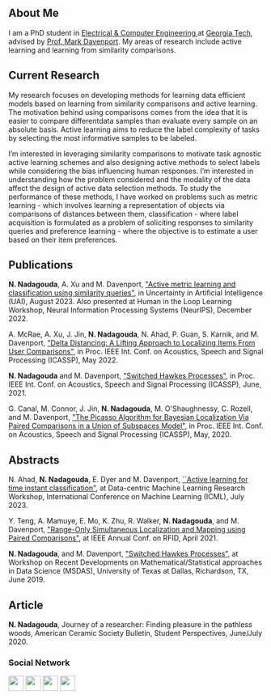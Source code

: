 ## About Me

I am a PhD student in <a href="https://www.ece.gatech.edu/" target="_blank">Electrical & Computer Engineering </a> at <a href="https://www.gatech.edu/" target="_blank"> Georgia Tech</a>, advised by <a href="https://www.mdav.ece.gatech.edu/" target="_blank">Prof. Mark Davenport</a>. My areas of research include active learning and learning from similarity comparisons.

## Current Research

My research focuses on developing methods for learning data efficient models based on learning from similarity comparisons and active learning. The motivation behind using comparisons comes from the idea that it is easier to compare differentdata samples than evaluate every sample on an absolute basis. Active learning aims to reduce the label complexity of tasks by selecting the most informative samples to be labeled. 

I’m interested in leveraging similarity comparisons to motivate task agnostic active learning schemes and also designing active methods to select labels while considering the bias influencing human responses. I’m interested in understanding how the problem considered and the modality of the data affect the design of active data selection methods. To study the performance of these methods, I have worked on problems such as metric learning - which involves learning a representation of objects via comparisons of distances between them, classification - where label acquisition is formulated as a problem of soliciting responses to similarity queries and preference learning - where the objective is to estimate a user based on their item preferences. 

## Publications

<b>N. Nadagouda</b>, A. Xu and M. Davenport, <a href="https://arxiv.org/abs/2202.01953" target="_blank">"Active metric learning and classification using similarity queries"</a>, in Uncertainty in Artificial Intelligence (UAI), August 2023. Also presented at Human in the Loop Learning Workshop, Neural Information Processing Systems (NeurIPS), December 2022.

A. McRae, A. Xu, J. Jin, <b>N. Nadagouda</b>, N. Ahad, P. Guan, S. Karnik, and M. Davenport, <a href="/docs/papers/delta_distancing_icassp_22.pdf" target="_blank">"Delta Distancing: A Lifting Approach to Localizing Items From User Comparisons"</a>,  in Proc. IEEE Int. Conf. on Acoustics, Speech and Signal Processing (ICASSP), May 2022.

<b>N. Nadagouda</b> and M. Davenport, <a href="/docs/papers/hawkes_processes_icassp_21.pdf" target="_blank">"Switched Hawkes Processes"</a>, in Proc. IEEE Int. Conf. on Acoustics, Speech and Signal Processing (ICASSP), June, 2021.

G. Canal, M. Connor, J. Jin, <b>N. Nadagouda</b>, M. O'Shaughnessy, C. Rozell, and M. Davenport, <a href="/docs/papers/icassp-2020.pdf" target="_blank">"The Picasso Algorithm for Bayesian Localization Via Paired Comparisons in a Union of Subspaces Model"</a>,  in Proc. IEEE Int. Conf. on Acoustics, Speech and Signal Processing (ICASSP), May, 2020. 
 
## Abstracts

N. Ahad, <b>N. Nadagouda</b>, E. Dyer and M. Davenport, <a href="https://dmlr.ai/assets/accepted-papers/100/CameraReady/camera_ready_paper.pdf" target="blank">``Active learning for time instant classification"</a>, at Data-centric Machine Learning Research Workshop, International Conference on Machine Learning (ICML), July 2023. 

Y. Teng, A. Mamuye, E. Mo, K. Zhu, R. Walker, <b>N. Nadagouda</b>, and M. Davenport, <a href="/docs/papers/slam_rfid_21.pdf" target="_blank">"Range-Only Simultaneous Localization and Mapping using Paired Comparisons"</a>, at IEEE Annual Conf. on RFID, April 2021.

<b>N. Nadagouda</b>, and M. Davenport, <a href="/docs/papers/Namrata_poster.pdf" target="_blank">"Switched Hawkes Processes"</a>, at Workshop on Recent Developments on Mathematical/Statistical approaches in Data Science (MSDAS), University of Texas at Dallas, Richardson, TX, June 2019.

## Article 

<b>N. Nadagouda</b>, Journey of a researcher: Finding pleasure in the pathless woods, American Ceramic Society Bulletin, Student Perspectives, June/July 2020.

### Social Network
<p float="left">
<a href="https://scholar.google.com/citations?user=WPOYaFAAAAAJ&hl=en" target="_blank"><img src="https://nnadagouda95.github.io/images/google-scholar-logo.png" height="30" width="30" /></a>
<a href="mailto:namrata.nadagouda@gatech.edu" target="_blank"><img src="https://nnadagouda95.github.io/images/email-logo.png" height="30" width="30" /></a>
<a href="https://www.linkedin.com/in/namratanadagouda/" target="_blank"><img src="https://nnadagouda95.github.io/images/linkedin-logo-2.png" height="30" width="30" /></a>
<a href="https://github.com/nnadagouda95" target="_blank"><img src="https://nnadagouda95.github.io/images/GitHub-logo-crop.png" height="30" width="30" /></a>
</p>


